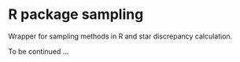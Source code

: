 # R package sampling

Wrapper for sampling methods in R and star discrepancy calculation.

To be continued ...
